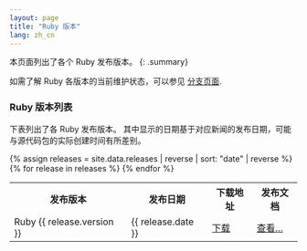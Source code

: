 ```yaml
---
layout: page
title: "Ruby 版本"
lang: zh_cn
---
```


本页面列出了各个 Ruby 发布版本。
{: .summary}

如需了解 Ruby 各版本的当前维护状态，可以参见
[分支页面](../branches/).

### Ruby 版本列表

下表列出了各 Ruby 发布版本。
其中显示的日期基于对应新闻的发布日期，可能与源代码包的实际创建时间有所差别。

<table class="release-list">
<tr>
<th>发布版本</th>
<th>发布日期</th>
<th>下载地址</th>
<th>发布文档</th>
</tr>
{% assign releases = site.data.releases | reverse | sort: "date" | reverse %}
{% for release in releases %}
<tr>
<td>Ruby {{ release.version }}</td>
<td>{{ release.date }}</td>
<td><a href="{{ release.url.gz }}">下载</a></td>
<td><a href="{{ release.post }}">查看…</a></td>
</tr>{% endfor %}
</table>
